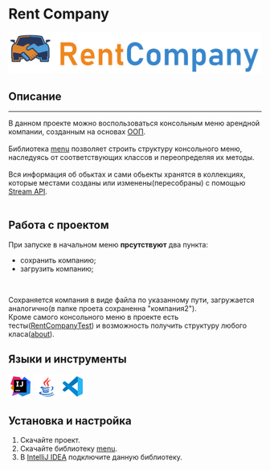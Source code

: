 # __Rent Company__
![RentCompany](icons/label.png)



## __Описание__
***
В данном проекте можно воспользоваться консольным меню арендной компании, созданным на основах [ООП](https://javarush.com/groups/posts/principy-oop).  
<br>
Библиотека [menu]() позволяет строить структуру консольного меню, наследуясь от соответствующих классов и переопределяя их методы.  
<br>
Вся информация об обьктах и сами обьекты хранятся в коллекциях, 
которые местами созданы или изменены(пересобраны) с помощью [Stream API](https://javarush.com/groups/posts/2203-stream-api).  
<br>
## __Работа с проектом__
При запуске в начальном меню __прсутствуют__ два пункта:
- сохранить компанию; 
- загрузить компанию;
<br>

Сохраняется компания в виде файла по указанному пути, загружается аналогично(в папке проета сохраненна "компания2"). 
<br> 
Кроме самого консольного меню в проекте есть тесты([RentCompanyTest](https://github.com/Alexey7721/rent-company/blob/master/src/com/company/tests/RentCompanyTest.java)) и возможность получить структуру любого класа([about](https://github.com/Alexey7721/rent-company/tree/master/src/com/company/about)).




## __Языки и инструменты__

[![IntelliJ IDEA](icons/intellij-idea-48.png)](https://www.jetbrains.com/idea/)
[![Java](icons/java-coffee-cup-48.png)](https://www.java.com/ru/)
[![Visual studio code](icons/visual-studio-code-2019-48.png)](https://code.visualstudio.com/)



## __Установка и настройка__
1. Скачайте проект.
2. Скачайте библиотеку [menu]().
3. В [IntelliJ IDEA](icons/intellij-idea-48.png) подключите данную библиотеку.

